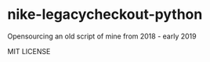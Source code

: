 # nike-legacycheckout-python

Opensourcing an old script of mine from 2018 - early 2019


MIT LICENSE
